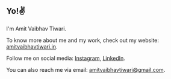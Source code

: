 ## Yo!✌

I'm Amit Vaibhav Tiwari.

To know more about me and my work, check out my website: [amitvaibhavtiwari.in](https://amitvaibhavtiwari.in).

Follow me on social media: [Instagram](#), [LinkedIn](https://in.linkedin.com/in/amit-vaibhav-tiwari-23967b306).

You can also reach me via email: [amitvaibhavtiwari@gmail.com](mailto:amitvaibhavtiwari@gmail.com).
